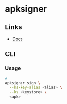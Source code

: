 # apksigner

<!--
https://youtu.be/XQrd3YK4izQ
-->

## Links

- [Docs](https://developer.android.com/studio/command-line/apksigner)

## CLI

### Usage

```sh
#
apksigner sign \
  --ks-key-alias <alias> \
  --ks <keystore> \
  <apk>
```
